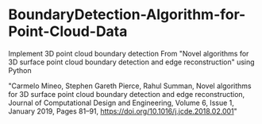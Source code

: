 # BoundaryDetection-Algorithm-for-Point-Cloud-Data
Implement 3D point cloud boundary detection From "Novel algorithms for 3D surface point cloud boundary detection and edge reconstruction" using Python

"Carmelo Mineo, Stephen Gareth Pierce, Rahul Summan, Novel algorithms for 3D surface point cloud boundary detection and edge reconstruction, Journal of Computational Design and Engineering, Volume 6, Issue 1, January 2019, Pages 81–91, https://doi.org/10.1016/j.jcde.2018.02.001"